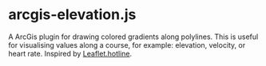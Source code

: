 # arcgis-elevation.js

A ArcGis plugin for drawing colored gradients along polylines. This is useful for visualising values along a course, for example: elevation, velocity, or heart rate.
Inspired by [Leaflet.hotline](https://github.com/iosphere/Leaflet.hotline).